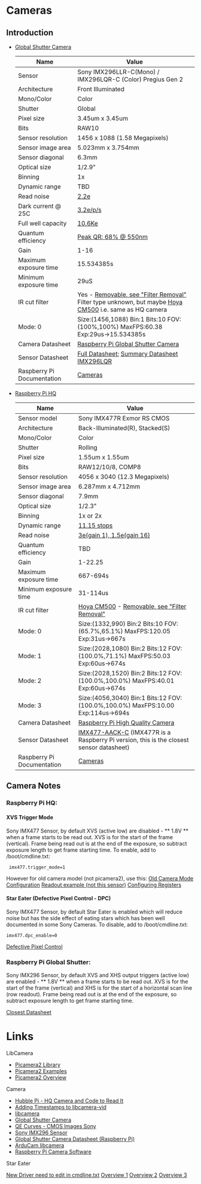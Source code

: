 # Cameras

## Introduction

* [Global Shutter Camera](https://www.raspberrypi.com/documentation/accessories/camera.html)

	| Name | Value | 
	| ---- | ----- |
	| Sensor | Sony IMX296LLR-C(Mono) / IMX296LQR-C (Color) Pregius Gen 2 |
	| Architecture | Front Illuminated |
	| Mono/Color | Color |
	| Shutter | Global |
	| Pixel size | 3.45um x 3.45um |
	| Bits | RAW10 |
	| Sensor resolution | 1456 x 1088 (1.58 Megapixels) |
	| Sensor image area | 5.023mm x 3.754mm|`
	| Sensor diagonal | 6.3mm | 
	| Optical size | 1/2.9" |
	| Binning | 1x |
	| Dynamic range | TBD|
	| Read noise | [2.2e](https://scientificimaging.com/knowledge-base/qe-curves-for-cmos-imagers/) |
	| Dark current @ 25C| [3.2e/p/s](https://scientificimaging.com/knowledge-base/qe-curves-for-cmos-imagers/) |
	| Full well capacity| [10.6Ke](https://scientificimaging.com/knowledge-base/qe-curves-for-cmos-imagers/) |
	| Quantum efficiency | [Peak QR: 68% @ 550nm](https://scientificimaging.com/knowledge-base/qe-curves-for-cmos-imagers/) |
   	| Gain | 1-16 |
	| Maximum exposure time | 15.534385s |
	| Minimum exposure time | 29uS |
	| IR cut filter | Yes - [Removable, see "Filter Removal"](https://www.raspberrypi.com/documentation/accessories/camera.html) Filter type unknown, but maybe [Hoya CM500](http://unihedron.com/projects/darksky/hcm500.htm) i.e. same as HQ camera  |
	| Mode: 0 | Size:(1456,1088) Bin:1 Bits:10 FOV:(100%,100%) MaxFPS:60.38 Exp:29us->15.534385s |
	| Camera Datasheet | [Raspberry Pi Global Shutter Camera](https://datasheets.raspberrypi.com/gs-camera/gs-camera-product-brief.pdf)|
	| Sensor Datasheet | [Full Datasheet](https://en.sunnywale.com/uploadfile/2023/0327/IMX296LQR-C_Fulldatasheet_Awin.pdf); [Summary Datasheet IMX296LQR](https://scientificimaging.com/wp-content/uploads/2021/01/FSM-IMX296_V1A-V1B_Datasheet_v1.1b_Full.pdf) |
	| Raspberry Pi Documentation | [Cameras](https://www.raspberrypi.com/documentation/accessories/camera.html) |


* [Raspberry Pi HQ](https://www.raspberrypi.com/documentation/accessories/camera.html)

		
	| Name | Value | 
	| ---- | ----- |
	| Sensor model | Sony IMX477R Exmor RS CMOS |
	| Architecture | Back-Illuminated(R), Stacked(S) |
	| Mono/Color | Color |
	| Shutter | Rolling |
	| Pixel size | 1.55um x 1.55um |
	| Bits | RAW12/10/8, COMP8 |
	| Sensor resolution | 4056 x 3040 (12.3 Megapixels) |
	| Sensor image area | 6.287mm x 4.712mm|
	| Sensor diagonal | 7.9mm | 
	| Optical size | 1/2.3" |
	| Binning | 1x or 2x |
	| Dynamic range | [11.15 stops](https://www.strollswithmydog.com/tag/imx477/) |
	| Read noise | [3e(gain 1), 1.5e(gain 16)](https://www.strollswithmydog.com/tag/imx477/) |
	| Quantum efficiency | TBD |
	| Gain | 1-22.25 |
	| Maximum exposure time | 667-694s |
	| Minimum exposure time | 31-114us |
	| IR cut filter | [Hoya CM500](http://unihedron.com/projects/darksky/hcm500.htm) - [Removable, see "Filter Removal"](https://www.raspberrypi.com/documentation/accessories/camera.html) |
	| Mode: 0| Size:(1332,990) Bin:2 Bits:10 FOV:(65.7%,65.1%) MaxFPS:120.05 Exp:31us->667s |
	| Mode: 1 | Size:(2028,1080) Bin:2 Bits:12 FOV:(100.0%,71.1%) MaxFPS:50.03 Exp:60us->674s |	| Mode: 2 | Size:(2028,1520) Bin:2 Bits:12 FOV:(100.0%,100.0%) MaxFPS:40.01 Exp:60us->674s |	| Mode: 3 | Size:(4056,3040) Bin:1 Bits:12 FOV:(100.0%,100.0%) MaxFPS:10.00 Exp:114us->694s |
	| Camera Datasheet | [Raspberry Pi High Quality Camera](https://static.raspberrypi.org/files/product-briefs/Raspberry_Pi_HQ_Camera_Product_Brief.pdf)|
	| Sensor Datasheet | [IMX477-AACK-C](https://www.uctronics.com/download/Image_Sensor/IMX477-DS.pdf) (IMX477R is a Raspberry Pi version, this is the closest sensor datasheet)|
	| Raspberry Pi Documentation | [Cameras](https://www.raspberrypi.com/documentation/accessories/camera.html) |
		

## Camera Notes

### 	Raspberry Pi HQ:

#### XVS Trigger Mode

Sony IMX477 Sensor, by default XVS (active low) are disabled - ** 1.8V ** when a frame starts to be read out.  XVS is for the start of the frame (vertical).  Frame being read out is at the end of the exposure, so subtract exposure length to get frame starting time.  To enable, add to /boot/cmdline.txt:

	 imx477.trigger_mode=1  
	 
However for old camera model (not picamera2), use this: [Old Camera Mode Configuration](https://forums.raspberrypi.com/viewtopic.php?t=281913)
[Readout example (not this sensor)](https://www.sunnywale.com/uploadfile/2021/1227/IMX174LLJ-C-Awin.pdf)
[Configuring Registers](https://forums.raspberrypi.com/viewtopic.php?t=319373)

#### Star Eater (Defective Pixel Control - DPC)

Sony IMX477 Sensor, by default Star Eater is enabled which will reduce noise but has the side effect of eating stars which has been well documented in some Sony Cameras.  To disable, add to /boot/cmdline.txt:

	imx477.dpc_enable=0
	
[Defective Pixel Control](https://forums.raspberrypi.com/viewtopic.php?t=341862)

### 	Raspberry Pi Global Shutter:

Sony IMX296 Sensor, by default XVS and XHS output triggers (active low) are enabled - ** 1.8V ** when a frame starts to be read out.  XVS is for the start of the frame (vertical) and XHS is for the start of a horizontal scan line (row readout).  Frame being read out is at the end of the exposure, so subtract exposure length to get frame starting time.

[Closest Datasheet](https://www.leopardimaging.com/uploads/LI-IMX296-MIPI-CS_datasheet.pdf)

# Links

LibCamera

* [Picamera2 Library](https://datasheets.raspberrypi.com/camera/picamera2-manual.pdf)
* [Picamera2 Examples](https://github.com/raspberrypi/picamera2/tree/main/examples)
* [Picamera2 Overview](https://raspberrytips.com/picamera2-raspberry-pi/)

Camera

* [Hubble Pi - HQ Camera and Code to Read It](https://magpi.raspberrypi.com/articles/hubble-pi)
* [Adding Timestamps to libcamera-vid](https://forums.raspberrypi.com/viewtopic.php?t=326796)
* [libcamera](https://www.raspberrypi.com/documentation/computers/camera_software.html)
* [Global Shutter Camera](https://hackaday.com/2023/03/09/new-raspberry-pi-camera-with-global-shutter/)
* [QE Curves - CMOS Images Sony](https://scientificimaging.com/knowledge-base/qe-curves-for-cmos-imagers/)
* [Sony IMX296 Sensor](https://www.phase1vision.com/sensors/sony-sensors/pregius/imx296llr)
* [Global Shutter Camera Datasheet (Raspberry Pi)](https://datasheets.raspberrypi.com/gs-camera/gs-camera-product-brief.pdf)
* [ArduCam libcamera](https://docs.arducam.com/Raspberry-Pi-Camera/Native-camera/Libcamera-User-Guide/)
* [Raspberry Pi Camera Software](https://www.raspberrypi.com/documentation/computers/camera_software.html)

Star Eater

[New Driver need to edit in cmdline.txt](https://forums.raspberrypi.com/viewtopic.php?t=341862)
[Overview 1](https://forums.raspberrypi.com/viewtopic.php?t=278439)
[Overview 2](https://forums.raspberrypi.com/viewtopic.php?t=277768)
[Overview 3](https://www.strollswithmydog.com/pi-hq-cam-sensor-performance/)
